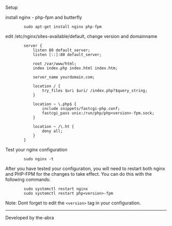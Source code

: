 Setup

install nginx - php-fpm and butterfly
```
        sudo apt-get install nginx php-fpm
```
edit /etc/nginx/sites-available/default, change version and domainname
```
        server {
            listen 80 default_server;
            listen [::]:80 default_server;

            root /var/www/html;
            index index.php index.html index.htm;

            server_name yourdomain.com;

            location / {
                try_files $uri $uri/ /index.php?$query_string;
            }

            location ~ \.php$ {
                include snippets/fastcgi-php.conf;
                fastcgi_pass unix:/run/php/php<version>-fpm.sock;
            }

            location ~ /\.ht {
                deny all;
            }
        }
```
Test your nginx configuration
``` 
        sudo nginx -t

```

After you have tested your configuration, you will need to restart both nginx and PHP-FPM for the changes to take effect. You can do this with the following commands:

```
        sudo systemctl restart nginx
        sudo systemctl restart php<version>-fpm
```

Note: Dont forget to edit the ```<version>``` tag in your configuration.

---------
Developed by the-abra
